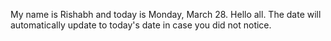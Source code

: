 My name is Rishabh and today is Monday, March 28. Hello all. The date will automatically update to today's date in case you did not notice.
